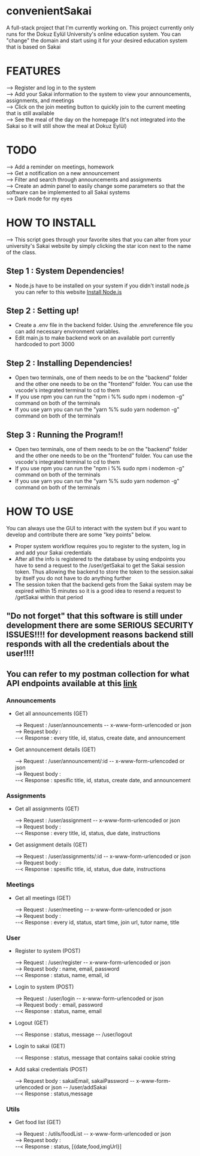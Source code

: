 # convenientSakai

A full-stack project that I'm currently working on. This project currently only runs for the Dokuz Eylül University's online education system. You can "change" the domain and start using it for your desired education system that is based on Sakai

# FEATURES

--> Register and log in to the system </br>
--> Add your Sakai information to the system to view your announcements, assignments, and meetings </br>
--> Click on the join meeting button to quickly join to the current meeting that is still available </br>
--> See the meal of the day on the homepage (It's not integrated into the Sakai so it will still show the meal at Dokuz Eylül)</br>

# TODO

--> Add a reminder on meetings, homework</br>
--> Get a notification on a new announcement </br>
--> Filter and search through announcements and assignments</br>
--> Create an admin panel to easily change some parameters so that the software can be implemented to all Sakai systems</br>
--> Dark mode for my eyes

# HOW TO INSTALL

--> This script goes through your favorite sites that you can alter from your university's Sakai website by simply clicking the star icon next to the name of the class. 

## Step 1 : System Dependencies!

- Node.js have to be installed on your system if you didn't install node.js you can refer to this website <a href="https://nodejs.org/en/node.js">Install  Node.js</a>

## Step 2 : Setting up!

- Create a .env file in the backend folder. Using the .envreference file you can add necessary environment variables.
- Edit main.js to make backend work on an available port currently hardcoded to port 3000

## Step 2 : Installing Dependencies!

- Open two terminals, one of them needs to be on the "backend" folder and the other one needs to be on the "frontend" folder. You can use the vscode's integrated terminal to cd to them<br/>
- If you use npm you can run the "npm i %% sudo npm i nodemon -g" command on both of the terminals<br/>
- If you use yarn you can run the "yarn %% sudo yarn nodemon -g" command on both of the terminals<br/>

## Step 3 : Running the Program!!

- Open two terminals, one of them needs to be on the "backend" folder and the other one needs to be on the "frontend" folder. You can use the vscode's integrated terminal to cd to them
- If you use npm you can run the "npm i %% sudo npm i nodemon -g" command on both of the terminals
- If you use yarn you can run the "yarn %% sudo yarn nodemon -g" command on both of the terminals

# HOW TO USE

You can always use the GUI to interact with the system but if you want to develop and contribute there are some "key points" below.
- Proper system workflow requires you to register to the system, log in and add your Sakai credentials
- After all the info is registered to the database by using endpoints you have to send a request to the /user/getSakai to get the Sakai session token. Thus allowing the backend to store the token to the session.sakai by itself you do not have to do anything further
- The session token that the backend gets from the Sakai system may be expired within 15 minutes so it is a good idea to resend a request to /getSakai within that period
<h2>"Do not forget" that this software is still under development there are some SERIOUS SECURITY ISSUES!!!! for development reasons backend still responds with all the credentials about the user!!!!</h2>

<h2 AVAILABLE PROPERTIES</h2>

You can refer to my postman collection for what API endpoints available at this <a href="https://www.postman.com/sakaii/workspace/8161ca3b-6d45-4481-ba7a-ce8834812a84/overview">link</a>

<h3>Announcements</h3>

- Get all announcements (GET)<br/>

  --> Request : /user/announcements -- x-www-form-urlencoded or json<br/>
  --> Request body : <br/>
  --< Response : every title, id, status, create date, and announcement<br/>

- Get announcement details (GET)<br/>

  --> Request : /user/announcement/:id -- x-www-form-urlencoded or json<br/>
  --> Request body : <br/>
  --< Response : spesific title, id, status, create date, and announcement <br/>

<h3>Assignments</h3>

- Get all assignments (GET)<br/>

  --> Request : /user/assignment -- x-www-form-urlencoded or json<br/>
  --> Request body : <br/>
  --< Response : every title, id, status, due date, instructions <br/>

- Get assignment details (GET)<br/>

  --> Request : /user/assignments/:id -- x-www-form-urlencoded or json<br/>
  --> Request body : <br/>
  --< Response : spesific title, id, status, due date, instructions <br/>

<h3>Meetings</h3>

- Get all meetings (GET)<br/>

  --> Request : /user/meeting -- x-www-form-urlencoded or json<br/>
  --> Request body : <br/>
  --< Response : every id, status, start time, join url, tutor name, title <br/>

<h3>User</h3>

- Register to system (POST)<br/>

  --> Request : /user/register -- x-www-form-urlencoded or json<br/>
  --> Request body : name, email, password<br/>
  --< Response : status, name, email, id<br/>

- Login to system (POST)<br/>

  --> Request : /user/login -- x-www-form-urlencoded or json<br/>
  --> Request body : email, password<br/>
  --< Response : status, name, email<br/>

- Logout (GET)<br/>

  --< Response : status, message -- /user/logout<br/>

- Login to sakai (GET)<br/>

  --< Response : status, message that contains sakai cookie string<br/>

- Add sakai credentials (POST)<br/>

  --> Request body : sakaiEmail, sakaiPassword -- x-www-form-urlencoded or json -- /user/addSakai<br/>
  --< Response : status,message<br/>

<h3>Utils</h3>

- Get food list (GET)<br/>

  --> Request : /utils/foodList -- x-www-form-urlencoded or json <br/>
  --> Request body : <br/>
  --< Response : status, [{date,food,imgUrl}]<br/>

